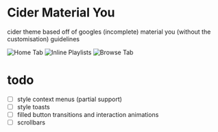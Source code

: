 # Cider Material You
cider theme based off of googles (incomplete) material you (without the customisation) guidelines

![Home Tab](https://user-images.githubusercontent.com/32418685/154732856-c0e02c1d-94e4-45cb-a314-507d5ec3ac11.png)
![Inline Playlists](https://user-images.githubusercontent.com/32418685/154732896-48364df7-64fb-4bcc-aab4-cdb0c01ad7df.png)
![Browse Tab](https://user-images.githubusercontent.com/32418685/154733075-9975cd5b-90e8-4cde-9d8e-209085fcc46f.png)


# todo
 - [ ] style context menus (partial support)
 - [ ] style toasts
 - [ ] filled button transitions and interaction animations
 - [ ] scrollbars

